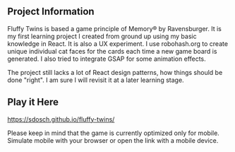 ## Project Information

Fluffy Twins is based a game principle of Memory® by Ravensburger. It is my first learning project I created from ground up using my basic knowledge in React. It is also a UX experiment. I use robohash.org to create unique individual cat faces for the cards each time a new game board is generated. I also tried to integrate GSAP for some animation effects.

The project still lacks a lot of React design patterns, how things should be done "right". I am sure I will revisit it at a later learning stage.

## Play it Here

https://sdosch.github.io/fluffy-twins/

Please keep in mind that the game is currently optimized only for mobile. Simulate mobile with your browser or open the link with a mobile device.
